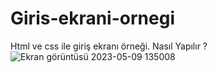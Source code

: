 # Giris-ekrani-ornegi
Html ve css ile giriş ekranı örneği. Nasıl Yapılır ?
![Ekran görüntüsü 2023-05-09 135008](https://github.com/Bahadir-blt/Giris-ekrani-ornegi/assets/125299942/b3e79ba5-866c-411a-8bfd-2b43ed2ca4fa)
